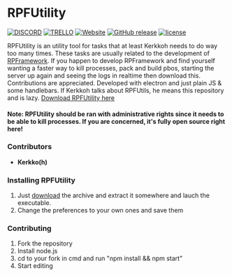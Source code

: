 # RPFUtility

[![DISCORD](https://img.shields.io/badge/Discord-Join-7289DA.svg)](https://discord.gg/JvRRuTm)
[![TRELLO](https://img.shields.io/badge/Trello-View-0079BF.svg)](https://trello.com/b/eqwxQ4hr/rpframework)
[![Website](https://img.shields.io/website-up-down-green-red/https/rpframework.github.io.svg)](https://rpframework.github.io/)
[![GitHub release](https://img.shields.io/github/release/RPFramework/RPFUtility.svg)](https://github.com/RPFramework/RPFUtility/releases)
[![license](https://img.shields.io/github/license/RPFramework/RPFUtility.svg)](https://github.com/RPFramework/RPFUtility/blob/master/LICENSE)

RPFUtility is an utility tool for tasks that at least Kerkkoh needs to do way too many times. These tasks are usually related to the development of [RPFramework](https://github.com/RPFramework/RPFramework/). If you happen to develop RPFramework and find yourself wanting a faster way to kill processes, pack and build pbos, starting the server up again and seeing the logs in realtime then download this. Contributions are appreciated. Developed with electron and just plain JS & some handlebars. If Kerkkoh talks about RPFUtils, he means this repository and is lazy. [Download RPFUtility here](https://github.com/RPFramework/RPFUtility/releases/latest)

#### Note: RPFUtility should be ran with administrative rights since it needs to be able to kill processes. If you are concerned, it's fully open source right here!

### Contributors
* **Kerkko(h)**

### Installing RPFUtility
1. Just [download](https://github.com/RPFramework/RPFUtility/releases) the archive and extract it somewhere and lauch the executable.
2. Change the preferences to your own ones and save them

### Contributing
1. Fork the repository
2. Install node.js
3. cd to your fork in cmd and run "npm install && npm start"
4. Start editing
